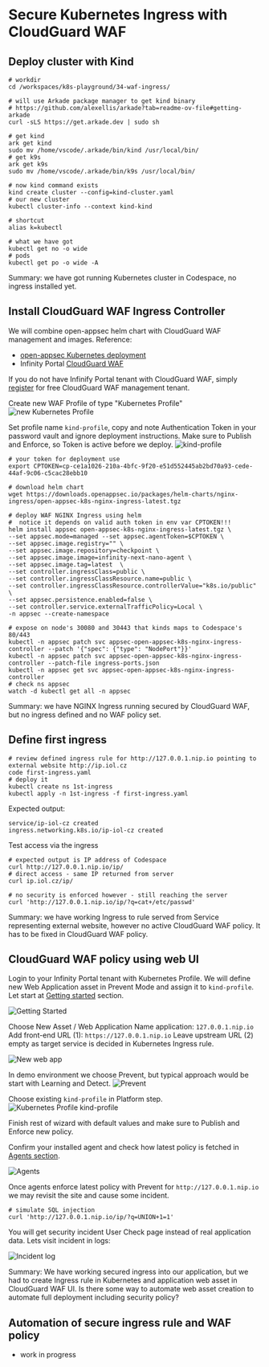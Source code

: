 # Secure Kubernetes Ingress with CloudGuard WAF

## Deploy cluster with Kind

```shell
# workdir
cd /workspaces/k8s-playground/34-waf-ingress/

# will use Arkade package manager to get kind binary
# https://github.com/alexellis/arkade?tab=readme-ov-file#getting-arkade
curl -sLS https://get.arkade.dev | sudo sh

# get kind 
ark get kind
sudo mv /home/vscode/.arkade/bin/kind /usr/local/bin/
# get k9s
ark get k9s
sudo mv /home/vscode/.arkade/bin/k9s /usr/local/bin/

# now kind command exists
kind create cluster --config=kind-cluster.yaml
# our new cluster
kubectl cluster-info --context kind-kind

# shortcut
alias k=kubectl

# what we have got
kubectl get no -o wide
# pods
kubectl get po -o wide -A
```

Summary: we have got running Kubernetes cluster in Codespace, no ingress installed yet.

## Install CloudGuard WAF Ingress Controller

We will combine open-appsec helm chart with CloudGuard WAF management and images.
Reference: 
* [open-appsec Kubernetes deployment](https://docs.openappsec.io/getting-started/start-with-kubernetes/install-using-helm-ingress-nginx-and-kong)
* Infinity Portal [CloudGuard WAF](https://portal.checkpoint.com/dashboard/appsec#/waf-policy/getting-started)

If you do not have Infinify Portal tenant with CloudGuard WAF, simply [register](https://portal.checkpoint.com/register/) for free CloudGuard WAF management tenant.

Create new WAF Profile of type "Kubernetes Profile"
![new Kubernetes Profile](./img/k8s-profile.png)

Set profile name `kind-profile`, copy and note Authentication Token in your password vault and ignore deployment instructions.
Make sure to Publish and Enforce, so Token is active before we deploy.
![kind-profile](./img/kind-profile.png)

```shell
# your token for deployment use
export CPTOKEN=cp-ce1a1026-210a-4bfc-9f20-e51d552445ab2bd70a93-cede-44af-9c06-c5cac28ebb10

# download helm chart
wget https://downloads.openappsec.io/packages/helm-charts/nginx-ingress/open-appsec-k8s-nginx-ingress-latest.tgz

# deploy WAF NGINX Ingress using helm
#  notice it depends on valid auth token in env var CPTOKEN!!!
helm install appsec open-appsec-k8s-nginx-ingress-latest.tgz \
--set appsec.mode=managed --set appsec.agentToken=$CPTOKEN \
--set appsec.image.registry="" \
--set appsec.image.repository=checkpoint \
--set appsec.image.image=infinity-next-nano-agent \
--set appsec.image.tag=latest  \
--set controller.ingressClass=public \
--set controller.ingressClassResource.name=public \
--set controller.ingressClassResource.controllerValue="k8s.io/public" \
--set appsec.persistence.enabled=false \
--set controller.service.externalTrafficPolicy=Local \
-n appsec --create-namespace

# expose on node's 30080 and 30443 that kinds maps to Codespace's 80/443
kubectl -n appsec patch svc appsec-open-appsec-k8s-nginx-ingress-controller --patch '{"spec": {"type": "NodePort"}}'
kubectl -n appsec patch svc appsec-open-appsec-k8s-nginx-ingress-controller --patch-file ingress-ports.json
kubectl -n appsec get svc appsec-open-appsec-k8s-nginx-ingress-controller
# check ns appsec
watch -d kubectl get all -n appsec
```

Summary: we have NGINX Ingress running secured by CloudGuard WAF, but no ingress defined and no WAF policy set.

## Define first ingress

```shell
# review defined ingress rule for http://127.0.0.1.nip.io pointing to external website http://ip.iol.cz
code first-ingress.yaml
# deploy it
kubectl create ns 1st-ingress
kubectl apply -n 1st-ingress -f first-ingress.yaml
```

Expected output:
```
service/ip-iol-cz created
ingress.networking.k8s.io/ip-iol-cz created
```

Test access via the ingress
```shell
# expected output is IP address of Codespace
curl http://127.0.0.1.nip.io/ip/
# direct access - same IP returned from server
curl ip.iol.cz/ip/

# no security is enforced however - still reaching the server
curl 'http://127.0.0.1.nip.io/ip/?q=cat+/etc/passwd'
```

Summary: we have working Ingress to rule served from Service representing external website, however no active CloudGuard WAF policy. It has to be fixed in CloudGuard WAF policy.


## CloudGuard WAF policy using web UI

Login to your Infinity Portal tenant with Kubernetes Profile. We will define new Web Application asset in Prevent Mode and assign it to `kind-profile`.
Let start at [Getting started](https://portal.checkpoint.com/dashboard/appsec#/waf-policy/getting-started) section.

![Getting Started](./img/get-started.png)

Choose New Asset / Web Application
Name application: `127.0.0.1.nip.io`
Add front-end URL (1): `https://127.0.0.1.nip.io`
Leave upstream URL (2) empty as target service is decided in Kubernetes Ingress rule.

![New web app](./img/new-web-app.png)

In demo environment we choose Prevent, but typical approach would be start with Learning and Detect.
![Prevent](./img/prevent-practice.png)

Choose existing `kind-profile` in Platform step.
![Kubernetes Profile kind-profile](./img/kind-profile.png)

Finish rest of wizard with default values and make sure to Publish and Enforce new policy.

Confirm your installed agent and check how latest policy is fetched in [Agents section](https://portal.checkpoint.com/dashboard/appsec#/waf-policy/agents?status=Connected&tab=general).

![Agents](./img/agents.png)

Once agents enforce latest policy with Prevent for `http://127.0.0.1.nip.io` we may revisit the site and cause some incident.

```shell
# simulate SQL injection
curl 'http://127.0.0.1.nip.io/ip/?q=UNION+1=1'
```

You will get security incident User Check page instead of real application data. Lets visit incident in logs:

![Incident log](./img/incident-log.png)

Summary: We have working secured ingress into our application, but we had to create Ingress rule in Kubernetes and application web asset in CloudGuard WAF UI. Is there some way to automate web asset creation to automate full deployment including security policy?

## Automation of secure ingress rule and WAF policy

- work in progress